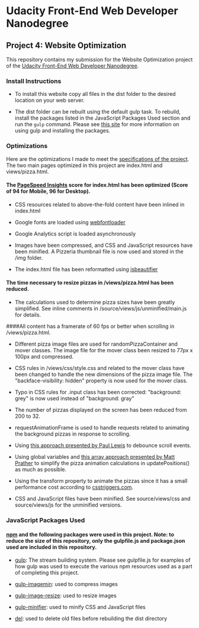 # Udacity Front-End Web Developer Nanodegree
## Project 4: Website Optimization

This repository contains my submission for the Website Optimization project of the [Udacity Front-End Web Developer Nanodegree](https://www.udacity.com/course/front-end-web-developer-nanodegree--nd001).

### Install Instructions

* To install this website copy all files in the dist folder to the desired location on your web server.

* The dist folder can be rebuilt using the default gulp task.  To rebuild, install the packages listed in the JavaScript Packages Used section and run the `gulp` command.  Please see [this site](https://www.npmjs.com/package/gulp) for more information on using gulp and installing the packages.

### Optimizations

Here are the optimizations I made to meet the [specifications of the project](https://www.udacity.com/course/viewer#!/c-nd001/l-2735848561/m-2686388535).  The two main pages optimized in this project are index.html and views/pizza.html.

#### The [PageSpeed Insights](https://developers.google.com/speed/pagespeed/insights/) score for index.html has been optimized (Score of 94 for Mobile, 96 for Desktop).

* CSS resources related to above-the-fold content have been inlined in index.html

* Google fonts are loaded using [webfontloader](https://github.com/typekit/webfontloader)

* Google Analytics script is loaded asynchronously

* Images have been compressed, and CSS and JavaScript resources have been minified.  A Pizzeria thumbnail file is now used and stored in the /img folder.

* The index.html file has been reformatted using [jsbeautifier](http://jsbeautifier.org/)

#### The time necessary to resize pizzas in /views/pizza.html has been reduced.

* The calculations used to determine pizza sizes have been greatly simplified.  See inline comments in /source/views/js/unminified/main.js for details.

####All content has a framerate of 60 fps or better when scrolling in /views/pizza.html.

* Different pizza image files are used for randomPizzaContainer and mover classes.  The image file for the mover class been resized to 77px x 100px and compressed.

* CSS rules in /views/css/style.css and related to the mover class have been changed to handle the new dimensions of the pizza image file.  The "backface-visibility: hidden" property is now used for the mover class.

* Typo in CSS rules for .input class has been corrected: "background: grey" is now used instead of "background: gray"

* The number of pizzas displayed on the screen has been reduced from 200 to 32.

* requestAnimationFrame is used to handle requests related to animating the background pizzas in response to scrolling.

* Using [this approach presented by Paul Lewis](http://www.html5rocks.com/en/tutorials/speed/animations/) to debounce scroll events.

* Using global variables and [this array approach presented by Matt Prather](https://gist.github.com/prather-mcs/05526bb379f845ee2ba1) to  simplify the pizza animation calculations in updatePositions() as much as possible.

* Using the transform property to animate the pizzas since it has a small performance cost according to [csstriggers.com](http://csstriggers.com/).

* CSS and JavaScript files have been minified.  See source/views/css and source/views/js for the unminified versions.

### JavaScript Packages Used

#### [npm](https://www.npmjs.com/) and the following packages were used in this project.  Note: to reduce the size of this repository, only the gulpfile.js and package.json used are included in this repository.

* [gulp](https://www.npmjs.com/package/gulp): The stream building system.  Please see gulpfile.js for examples of how gulp was used to execute the various npm resources used as a part of completing this project.

* [gulp-imagemin](https://www.npmjs.com/package/gulp-imagemin): used to compress images

* [gulp-image-resize](https://www.npmjs.com/package/gulp-image-resize): used to resize images

* [gulp-minifier](https://github.com/webyom/gulp-minifier): used to minify CSS and JavaScript files

* [del](https://www.npmjs.com/package/del): used to delete old files before rebuilding the dist directory